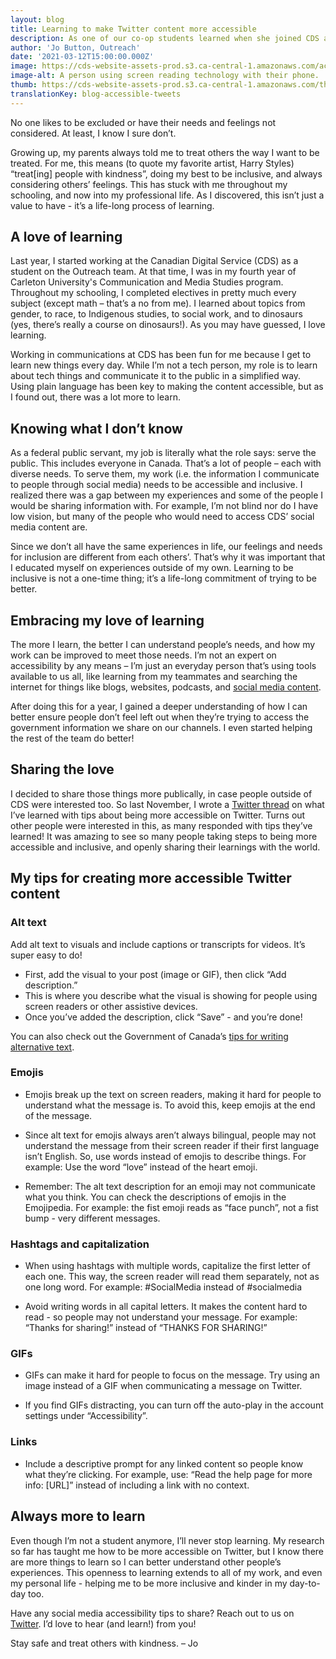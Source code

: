 ```yaml
---
layout: blog
title: Learning to make Twitter content more accessible
description: As one of our co-op students learned when she joined CDS as a content creator for social media, learning isn’t just for students and it’s a continuous process. Here are some easy steps she learned to make our Twitter content more accessible.
author: 'Jo Button, Outreach'
date: '2021-03-12T15:00:00.000Z'
image: https://cds-website-assets-prod.s3.ca-central-1.amazonaws.com/accessibility_tweets_blog_banner_650f003408.jpg
image-alt: A person using screen reading technology with their phone.
thumb: https://cds-website-assets-prod.s3.ca-central-1.amazonaws.com/thumbnail_accessibility_tweets_blog_banner_650f003408.jpg
translationKey: blog-accessible-tweets
---
```

No one likes to be excluded or have their needs and feelings not considered. At least, I know I sure don’t.

Growing up, my parents always told me to treat others the way I want to be treated. For me, this means (to quote my favorite artist, Harry Styles) “treat[ing] people with kindness”, doing my best to be inclusive, and always considering others’ feelings. This has stuck with me throughout my schooling, and now into my professional life. As I discovered, this isn’t just a value to have - it’s a life-long process of learning.
## A love of learning
Last year, I started working at the Canadian Digital Service (CDS) as a student on the Outreach team. At that time, I was in my fourth year of Carleton University's Communication and Media Studies program. Throughout my schooling, I completed electives in pretty much every subject (except math – that’s a no from me). I learned about topics from gender, to race, to Indigenous studies, to social work, and to dinosaurs (yes, there’s really a course on dinosaurs!). As you may have guessed, I love learning.

Working in communications at CDS has been fun for me because I get to learn new things every day. While I’m not a tech person, my role is to learn about tech things and communicate it to the public in a simplified way. Using plain language has been key to making the content accessible, but as I found out, there was a lot more to learn.

## Knowing what I don’t know

As a federal public servant, my job is literally what the role says: serve the public. This includes everyone in Canada. That’s a lot of people – each with diverse needs. To serve them, my work (i.e. the information I communicate to people through social media) needs to be accessible and inclusive. I realized there was a gap between my experiences and some of the people I would be sharing information with. For example, I’m not blind nor do I have low vision, but many of the people who would need to access CDS’ social media content are.

Since we don’t all have the same experiences in life, our feelings and needs for inclusion are different from each others’. That’s why it was important that I educated myself on experiences outside of my own. Learning to be inclusive is not a one-time thing; it’s a life-long commitment of trying to be better.
## Embracing my love of learning 

The more I learn, the better I can understand people’s needs, and how my work can be improved to meet those needs. I’m not an expert on accessibility by any means – I’m just an everyday person that’s using tools available to us all, like learning from my teammates and searching the internet for things like blogs, websites, podcasts, and [social media content](https://twitter.com/accessiblegc).

After doing this for a year, I gained a deeper understanding of how I can better ensure people don’t feel left out when they’re trying to access the government information we share on our channels. I even started helping the rest of the team do better!

## Sharing the love 

I decided to share those things more publically, in case people outside of CDS were interested too. So last November, I wrote a [Twitter thread](https://twitter.com/CDS_GC/status/1324386338259587075?s=20) on what I’ve learned with tips about being more accessible on Twitter. Turns out other people were interested in this, as many responded with tips they’ve learned! It was amazing to see so many people taking steps to being more accessible and inclusive, and openly sharing their learnings with the world.

## My tips for creating more accessible Twitter content
### Alt text 
Add alt text to visuals and include captions or transcripts for videos. It’s super easy to do! 
* First, add the visual to your post (image or GIF), then click “Add description.” 
* This is where you describe what the visual is showing for people using screen readers or other assistive devices. 
* Once you’ve added the description, click “Save” - and you’re done!

You can also check out the Government of Canada’s [tips for writing alternative text](https://www.canada.ca/en/treasury-board-secretariat/services/government-communications/canada-content-style-guide.html#wp6-2).

### Emojis
* Emojis break up the text on screen readers, making it hard for people to understand what the message is. To avoid this, keep emojis at the end of the message.

* Since alt text for emojis always aren’t always bilingual, people may not understand the message from their screen reader if their first language isn’t English. So, use words instead of emojis to describe things. For example: Use the word “love” instead of the heart emoji.

* Remember: The alt text description for an emoji may not communicate what you think. You can check the descriptions of emojis in the Emojipedia. For example: the fist emoji reads as “face punch”, not a fist bump - very different messages. 
### Hashtags and capitalization
* When using hashtags with multiple words, capitalize the first letter of each one. This way, the screen reader will read them separately, not as one long word. For example: #SocialMedia instead of #socialmedia

* Avoid writing words in all capital letters. It makes the content hard to read - so people may not understand your message. For example:  “Thanks for sharing!” instead of  “THANKS FOR SHARING!”

### GIFs
* GIFs can make it hard for people to focus on the message. Try using an image instead of a GIF when communicating a message on Twitter. 

* If you find GIFs distracting, you can turn off the auto-play in the account settings under “Accessibility”.
### Links
* Include a descriptive prompt for any linked content so people know what they’re clicking. For example, use: “Read the help page for more info: [URL]” instead of including a link with no context.

## Always more to learn
Even though I’m not a student anymore, I’ll never stop learning. My research so far has taught me how to be more accessible on Twitter, but I know there are more things to learn so I can better understand other people’s experiences. This openness to learning extends to all of my work, and even my personal life - helping me to be more inclusive and kinder in my day-to-day too.

Have any social media accessibility tips to share? Reach out to us on [Twitter](https://twitter.com/CDS_GC). I’d love to hear (and learn!) from you!

Stay safe and treat others with kindness.
– Jo
